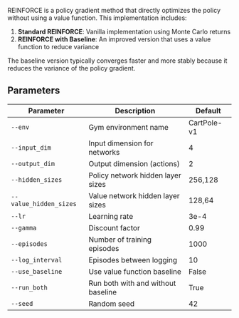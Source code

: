 REINFORCE is a policy gradient method that directly optimizes the policy without using a value function. This implementation includes:

1. **Standard REINFORCE**: Vanilla implementation using Monte Carlo returns
2. **REINFORCE with Baseline**: An improved version that uses a value function to reduce variance

The baseline version typically converges faster and more stably because it reduces the variance of the policy gradient.


## Parameters

| Parameter | Description | Default |
|-----------|-------------|---------|
| `--env` | Gym environment name | CartPole-v1 |
| `--input_dim` | Input dimension for networks | 4 |
| `--output_dim` | Output dimension (actions) | 2 |
| `--hidden_sizes` | Policy network hidden layer sizes | 256,128 |
| `--value_hidden_sizes` | Value network hidden layer sizes | 128,64 |
| `--lr` | Learning rate | 3e-4 |
| `--gamma` | Discount factor | 0.99 |
| `--episodes` | Number of training episodes | 1000 |
| `--log_interval` | Episodes between logging | 10 |
| `--use_baseline` | Use value function baseline | False |
| `--run_both` | Run both with and without baseline | True |
| `--seed` | Random seed | 42 |
